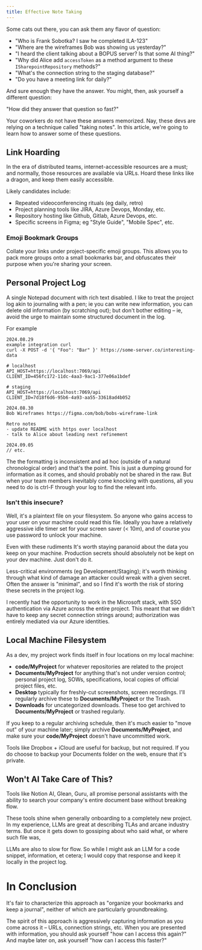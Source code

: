 ```yaml
---
title: Effective Note Taking
---
```

Some cats out there, you can ask them any flavor of question:

- "Who is Frank Sobotka? I saw he completed ILA-123"
- "Where are the wireframes Bob was showing us yesterday?"
- "I heard the client talking about a BOPUS server? Is that some AI thing?"
- "Why did Alice add `accessToken` as a method argument to these `ISharepointRepository` methods?"
- "What's the connection string to the staging database?"
- "Do you have a meeting link for daily?"

And sure enough they have the answer. You might, then, ask yourself a different question:

"How did they answer that question so fast?"

Your coworkers do not have these answers memorized. Nay, these devs are relying on a technique called "taking notes". In this article, we're going to learn how to answer some of these questions.

## Link Hoarding
In the era of distributed teams, internet-accessible resources are a must; and normally, those resources are available via URLs. Hoard these links like a dragon, and keep them easily accessible.

Likely candidates include:
- Repeated videoconferencing rituals (eg daily, retro)
- Project planning tools like JIRA, Azure Devops, Monday, etc.
- Repository hosting like Github, Gitlab, Azure Devops, etc.
- Specific screens in Figma; eg "Style Guide", "Mobile Spec", etc.

### Emoji Bookmark Groups
Collate your links under project-specific emoji groups. This allows you to pack more groups onto a small bookmarks bar, and obfuscates their purpose when you're sharing your screen.

## Personal Project Log
A single Notepad document with rich text disabled. I like to treat the project log akin to journaling with a pen; ie you can write new information, you can delete old information (by scratching out); but don't bother editing – ie, avoid the urge to maintain some structured document in the log.

For example
```
2024.08.29
example integration curl
curl -X POST -d '{ "Foo": "Bar" }' https://some-server.co/interesting-data

# localhost
API_HOST=https://localhost:7069/api
CLIENT_ID=456fc172-11dc-4aa3-9ac1-377e06a1bdef

# staging
API_HOST=https://localhost:7069/api
CLIENT_ID=7d18f6d6-95b6-4a93-aa55-33618ad4b052

2024.08.30
Bob Wireframes https://figma.com/bob/bobs-wireframe-link

Retro notes
- update README with https over localhost
- talk to Alice about leading next refinement

2024.09.05
// etc.
```

The the formatting is inconsistent and ad hoc (outside of a natural chronological order) and that's the point. This is just a dumping ground for information as it comes, and should probably not be shared in the raw. But when your team members inevitably come knocking with questions, all you need to do is ctrl-F through your log to find the relevant info.

### Isn't this insecure?
Well, it's a plaintext file on your filesystem. So anyone who gains access to your user on your machine could read this file. Ideally you have a relatively aggressive idle timer set for your screen saver (< 10m), and of course you use password to unlock your machine.

Even with these rudiments It's worth staying paranoid about the data you keep on your machine. Production secrets should absolutely not be kept on your dev machine. Just don't do it. 

Less-critical environments (eg Development/Staging); it's worth thinking through what kind of damage an attacker could wreak with a given secret. Often the answer is "minimal", and so I find it's worth the risk of storing these secrets in the project log.

I recently had the opportunity to work in the Microsoft stack, with SSO authentication via Azure across the entire project. This meant that we didn't have to keep any secret connection strings around; authorization was entirely mediated via our Azure identities.

## Local Machine Filesystem
As a dev, my project work finds itself in four locations on my local machine:

- **code/MyProject** for whatever repositories are related to the project
- **Documents/MyProject** for anything that's not under version control; personal project log, SOWs, specifications, local copies of official project files, etc.
- **Desktop** typically for freshly-cut screenshots, screen recordings. I'll regularly archive these to **Documents/MyProject** or the Trash.
- **Downloads** for uncategorized downloads. These too get archived to **Documents/MyProject** or trashed regularly.

If you keep to a regular archiving schedule, then it's much easier to "move out" of your machine later; simply archive **Documents/MyProject**, and make sure your **code/MyProject** doesn't have uncommitted work.

Tools like Dropbox + iCloud are useful for backup, but not required. If you do choose to backup your Documents folder on the web, ensure that it's private.

## Won't AI Take Care of This?
Tools like Notion AI, Glean, Guru, all promise personal assistants with the ability to search your company's entire document base without breaking flow.

These tools shine when generally onboarding to a completely new project. In my experience, LLMs are great at describing TLAs and arcane industry terms. But once it gets down to gossiping about who said what, or where such file was, 

LLMs are also to slow for flow. So while I might ask an LLM for a code snippet, information, et cetera; I would copy that response and keep it locally in the project log.

# In Conclusion
It's fair to characterize this approach as "organize your bookmarks and keep a journal", neither of which are particularly groundbreaking.

The spirit of this approach is aggressively capturing information as you come across it – URLs, connection strings, etc. When you are presented with information, you should ask yourself "how can I access this again?" And maybe later on, ask yourself "how can I access this faster?"
